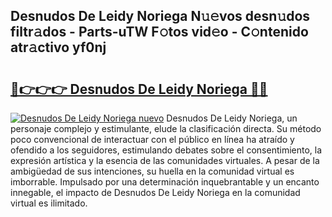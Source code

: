 ## Desnudos De Leidy Noriega N𝚞𝚎vos desn𝚞dos filtr𝚊dos - Parts-uTW F𝚘tos vid𝚎o - C𝚘ntenido atr𝚊ctivo yf0nj

# <h2><a href="http://mb8isad.tromn.icu/?c=Desnudos+De+Leidy+Noriega">🔗👉👉👉 Desnudos De Leidy Noriega 🔗🔗</a></h2>

[![Desnudos De Leidy Noriega nuevo](https://i.imgur.com/pEAQMta.gif)](http://mb8isad.tromn.icu/?c=Desnudos+De+Leidy+Noriega)
Desnudos De Leidy Noriega, un personaje complejo y estimulante, elude la clasificación directa. Su método poco convencional de interactuar con el público en línea ha atraído y ofendido a los seguidores, estimulando debates sobre el consentimiento, la expresión artística y la esencia de las comunidades virtuales. A pesar de la ambigüedad de sus intenciones, su huella en la comunidad virtual es imborrable. Impulsado por una determinación inquebrantable y un encanto innegable, el impacto de Desnudos De Leidy Noriega en la comunidad virtual es ilimitado.
